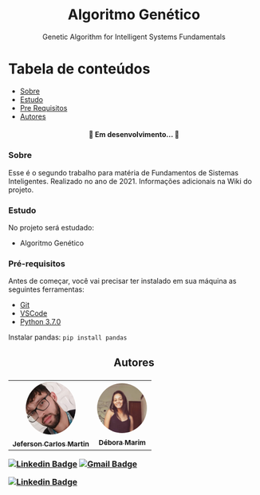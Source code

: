 <h1 align="center">Algoritmo Genético</h1>
<p align="center">Genetic Algorithm for Intelligent Systems Fundamentals</p>

Tabela de conteúdos
=================
<!--ts-->
   * [Sobre](#sobre)
   * [Estudo](#estudo)
   * [Pre Requisitos](#pré-requisitos)
   * [Autores](#autores)
<!--te-->

<h4 align="center"> 
	🚧  Em desenvolvimento...  🚧
</h4>

### Sobre

Esse é o segundo trabalho para matéria de Fundamentos de Sistemas Inteligentes. Realizado no ano de 2021.
Informações adicionais na Wiki do projeto.

### Estudo

No projeto será estudado:
- Algoritmo Genético

### Pré-requisitos

Antes de começar, você vai precisar ter instalado em sua máquina as seguintes ferramentas:<br>
- [Git](https://git-scm.com)<br>
- [VSCode](https://code.visualstudio.com/)
- [Python 3.7.0](https://www.python.org/ftp/python/3.7.0/python-3.7.0-amd64.exe)

Instalar pandas:
``pip install pandas``

<h2 align="center">Autores<h3/>

<table align="center">
  <tr>
    <td align="center"><a href="https://github.com/jefersoncmn"><img style="border-radius: 50%;" src="./public/jefersonphoto.jpeg" width="100px;" alt=""/><br/><sub><b>Jeferson Carlos Martin</b></sub></a><br /><a href="https://github.com/jefersoncmn" title="Jeferson Carlos Martin"></a>
    </td>
    <td align="center"><a href="https://github.com/iDeeby"><img style="border-radius: 50%;" src="./public/deboraphoto.jfif" width="100px;" alt=""/><br/><sub><b>Débora Marim</b></sub></a><br /><a href="https://github.com/iDeeby" title="Débora Marim"></a>
    </td>
</table>
	
[![Linkedin Badge](https://img.shields.io/badge/-Jefersoncmn-blue?style=flat-square&logo=Linkedin&logoColor=white&link=https://www.linkedin.com/in/jefcmn/)](https://www.linkedin.com/in/jefcmn/) 
[![Gmail Badge](https://img.shields.io/badge/-jefersoncmnn@gmail.com-c14438?style=flat-square&logo=Gmail&logoColor=white&link=mailto:jefersoncmnn@gmail.com)](mailto:jefersoncmnn@gmail.com)

[![Linkedin Badge](https://img.shields.io/badge/-Debora_Marim-blue?style=flat-square&logo=Linkedin&logoColor=white&link=https://www.linkedin.com/in/débora-marim-6b3b97193/)](https://www.linkedin.com/in/débora-marim-6b3b97193/) 
